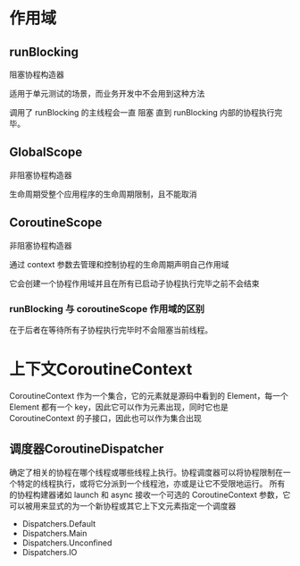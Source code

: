 # 作用域

## runBlocking

阻塞协程构造器

适用于单元测试的场景，而业务开发中不会用到这种方法

调用了 runBlocking 的主线程会一直 阻塞 直到 runBlocking 内部的协程执行完毕。

## GlobalScope

非阻塞协程构造器

生命周期受整个应用程序的生命周期限制，且不能取消

## CoroutineScope

非阻塞协程构造器

通过 context 参数去管理和控制协程的生命周期声明自己作用域

它会创建一个协程作用域并且在所有已启动子协程执行完毕之前不会结束



### runBlocking 与 coroutineScope 作用域的区别

在于后者在等待所有子协程执行完毕时不会阻塞当前线程。







# 上下文CoroutineContext

CoroutineContext 作为一个集合，它的元素就是源码中看到的 Element，每一个 Element 都有一个 key，因此它可以作为元素出现，同时它也是 CoroutineContext 的子接口，因此也可以作为集合出现





## 调度器CoroutineDispatcher

确定了相关的协程在哪个线程或哪些线程上执行。协程调度器可以将协程限制在一个特定的线程执行，或将它分派到一个线程池，亦或是让它不受限地运行。
所有的协程构建器诸如 launch 和 async 接收一个可选的 CoroutineContext 参数，它可以被用来显式的为一个新协程或其它上下文元素指定一个调度器

- Dispatchers.Default
- Dispatchers.Main
- Dispatchers.Unconfined
- Dispatchers.IO